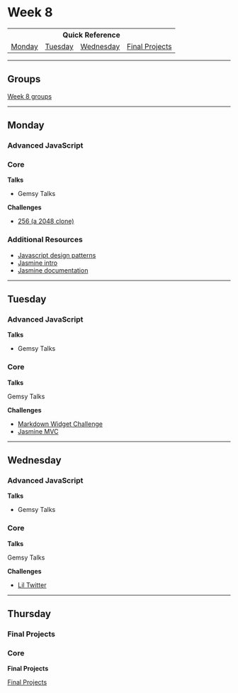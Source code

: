 # Week 8

<table>
  <tr>
  <th colspan="6">Quick Reference</th>
  </tr>

  <tr>
  <td><a href="#monday">Monday</a></a></td>
  <td><a href="#tuesday">Tuesday</a></td>
  <td><a href="#wednesday">Wednesday</a></td>
  <td><a href="#final-projects">Final Projects</a></td>
  </tr>
</table>

---

## Groups ##

[Week 8 groups](../../wiki/groups.md#week-8)

----

## Monday
### Advanced JavaScript

### Core

**Talks**

- Gemsy Talks

**Challenges**

- [256 (a 2048 clone)](../../../../256-challenge)

### Additional Resources

- [Javascript design patterns](http://addyosmani.com/resources/essentialjsdesignpatterns/book/)
- [Jasmine intro](../resources/jasmine.md)
- [Jasmine documentation](http://jasmine.github.io)

---

## Tuesday
### Advanced JavaScript

**Talks**

- Gemsy Talks

### Core

**Talks**

Gemsy Talks

**Challenges**

- [Markdown Widget Challenge](../../../../markdown-widget-challenge)
- [Jasmine MVC](../../../../jasmine-mvc-challenge)

---

## Wednesday
### Advanced JavaScript

**Talks**

- Gemsy Talks

### Core

**Talks**

Gemsy Talks

**Challenges**

- [Lil Twitter](../../../../lil-twitter-challenge)

---

## Thursday
### Final Projects

### Core

**Final Projects**

[Final Projects](../final-projects/)
